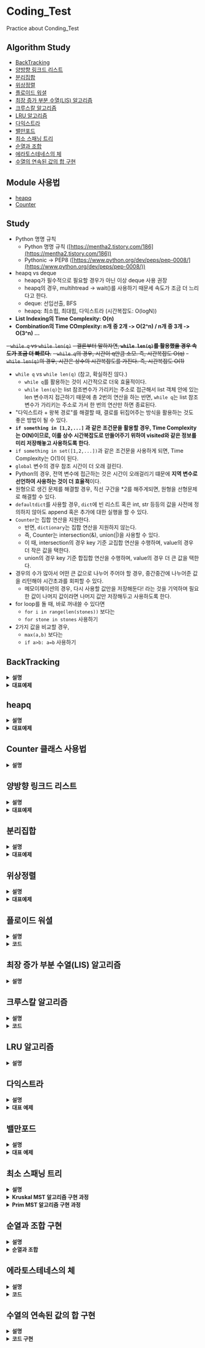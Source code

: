 # Coding_Test
Practice about Conding_Test

## Algorithm Study
- [BackTracking](#BackTracking)
- [양방향 링크드 리스트](#양방향-링크드-리스트)
- [분리집합](#분리집합)
- [위상정렬](#위상정렬)
- [플로이드 워셜](#플로이드-워셜)
- [최장 증가 부분 수열(LIS) 알고리즘](#최장-증가-부분-수열LIS-알고리즘)
- [크루스칼 알고리즘](#크루스칼-알고리즘)
- [LRU 알고리즘](#LRU-알고리즘)
- [다익스트라](#다익스트라)
- [밸만포드](#밸만포드)
- [최소 스패닝 트리](#최소-스패닝-트리)
- [순열과 조합](#순열과-조합)
- [에라토스테네스의 체](#에라토스테네스의-체)
- [수열의 연속된 값의 합 구현](#수열의-연속된-값의-합-구현)

## Module 사용법
- [heapq](#heapq)
- [Counter](#Counter)

## Study

- Python 명명 규칙
    - Python 명명 규칙 ([https://mentha2.tistory.com/186](https://mentha2.tistory.com/186))
    - Pythonic → PEP8 ([https://www.python.org/dev/peps/pep-0008/](https://www.python.org/dev/peps/pep-0008/))
- heapq vs deque
    - heapq가 필수적으로 필요할 경우가 아닌 이상 deque 사용 권장
    - heapq의 경우, multihtread -> wait()를 사용하기 때문세 속도가 조금 더 느리다고 한다.
    - deque: 선입선출, BFS
    - heapq: 최소힙, 최대힙, 다익스트라 (시간복잡도: O(logN))
- **List Indexing의 Time Complexity: O(n)**
- **Combination의 Time COmplexity: n개 중 2개 -> O(2^n) / n개 중 3개 -> O(3^n) ...**

~~- `while q` vs `while len(q)`~~
    ~~- 결론부터 말하자면, **`while len(q)`를 활용했을 경우 속도가 조금 더 빠르다.**~~
    ~~- `while q`의 경우, 시간이 q만큼 소모. 즉, 시간복잡도 O(q)~~
    ~~- `while len(q)`의 경우, 시간은 상수의 시간복잡도를 가진다. 즉, 시간복잡도 O(1)~~
- `while q` vs `while len(q)` (참고, 확실하진 않다.)
    - `while q`를 활용하는 것이 시간적으로 더욱 효율적이다.
    - `while len(q)`는 list 참조변수가 가리키는 주소로 접근해서 list 객체 안에 있는 len 변수까지 접근하기 때문에 총 2번의 연산을 하는 반면, `while q`는 list 참조변수가 가리키는 주소로 가서 한 번의 연산만 하면 종료된다.
- "다익스트라 + 왕복 경로"를 해결할 때, 결로를 뒤집어주는 방식을 활용하는 것도 좋은 방법이 될 수 있다.
- **`if something in [1,2,...]` 과 같은 조건문을 활용할 경우, Time Complexity는 O(N)이므로, 이를 상수 시간복잡도로 만들어주기 위하여 visited와 같은 정보를 미리 저장해놓고 사용하도록 한다.**
- `if something in set([1,2,...])`과 같은 조건문을 사용하게 되면, Time Complexity는 O(1)이 된다.
- `global` 변수의 경우 참조 시간이 더 오래 걸린다.
- Python의 경우, 전역 변수에 접근하는 것은 시간이 오래걸리기 떄문에 **지역 변수로 선언하여 사용하는 것이 더 효율적**이다.
- 원형으로 생긴 문제를 해결할 경우, 직선 구간을 *2를 해주게되면, 원형을 선형문제로 해결할 수 있다.
- `defaultdict`를 사용할 경우, `dict`에 빈 리스트 혹은 int, str 등등의 값을 사전에 정의하지 않아도 append 혹은 추가에 대한 실행을 할 수 있다.
- `Counter`는 집합 연산을 지원한다.
    - 반면, `dictionary`는 집합 연산을 지원하지 않는다.
    - 즉, Counter는 intersection(&), union(|)을 사용할 수 있다.
    - 이 때, intersection의 경우 key 기준 교집합 연산을 수행하며, value의 경우 더 작은 값을 택한다.
    - union의 경우 key 기준 합집합 연산을 수행하며, value의 경우 더 큰 값을 택한다.    
- 경우의 수가 많아서 어떤 큰 값으로 나누어 주어야 할 경우, 중간중간에 나누어준 값을 리턴해야 시간초과를 회피할 수 있다.
    - 메모이제이션의 경우, 다시 사용할 값만을 저장해둔다! 라는 것을 기억하며 필요한 값이 나머지 값이라면 나머지 값만 저장해두고 사용하도록 한다.  
- for loop를 돌 때, 바로 꺼내쓸 수 있다면
    - `for i in range(len(stones))` 보다는
    - `for stone in stones` 사용하기
- 2가지 값을 비교할 경우,
    - `max(a,b)` 보다는
    - `if a>b: a=b` 사용하기
     
## BackTracking

<details>
    <summary><b>설명</b></summary>

- 해를 찾는 도중 해가 아닐 경우, 다시 돌아가서 해를 찾는 기법
- 최적화 문제, 결정 문제
### DFS vs BackTracking

#### DFS
- 가능한 모든 경로(후보)를 탐색
- 불필요한 경로를 사전 차단하지 못한다.
- 시간복잡도가 N!일 경우, DFS로 해결하기 힘들다.

#### BackTracking
- 해를 찾는 도중, 지금 경로가 최적의 해가 되지 않을 것이라고 판단하면 되돌아간다.
- 반복문의 횟수를 줄일 수 있으므로, 보다 효율적이다.
- 시간복잡도 O(N!)의 문제일 경우, 최악의 경우 지수함수의 시간을 필요로 하여 처리가 불가능할 수도 있다. 여기서, 가지치기를 얼마나 잘 하느냐가 효율성을 결정하게 된다.

### Core Idea
- 모든 경우의 수 중에서 **특정한 조건을 만족하는 경우**만 살펴보는 방법
- 답이 될지 판단하며, 되지 않는다면 그만하고 되돌아가는 방법
- DFS와 같이, 모든 경우의 수를 탐색하는 과정에서 if문을 추가하여 해가 되지 않는 경우를 정의하고, 이럴 경우에 break 혹은 더 이상 진행하지 않게 구현할 수 있다.
</details>

<details>
    <summary><b>대표예제</b></summary>

### N-Queen (백준 9663)

#### 문제
크기가 N x N인 체스판 위에 퀸 N개를 서로 공격할 수 없도록 말을 놓게하는 문제.

입력: N (1 <= N <= 15)
출력: N개가 서로 공격할 수 없게 놓는 경우의 수 출력

#### code

```python
import sys
input = sys.stdin.readline

N = int(input())

ans = 0
row = [0] * N # N=4: row = [0,0,0,0]

def is_promising(x):
    """x가 유망한지 판단"""
    for i in range(x): # 퀸을 위에서 부터 놓는다 => x이전까지만 i를 탐색
        # 행이 같은 경우는 있을 수 없다. => i는 x보다 작으므로
        if row[x] == row[i] or abs(row[x] - row[i]) == abs(x-i):
            # 열 체크: x의 열, i의 열을 비교했을 때 같은 열에 놓여져 있는지: row[x] == row[i]
            # 대각선 체크: 열의 차이와, 행의 차이의 절대값이 같은지: abs(row[x] - row[i]) == abs(x-i)
            return False
    return True

def dfs(x):
    global ans

    if x == N: # 마지막 행까지 전부 유망할 경우 1추가
        ans += 1
    else:
        # 각 행, 열에 놓는다.
        for i in range(N): # x행 1열부터 ~ x행 N열까지
            row[x] = i # x행 i열
            if is_promising(x):
                dfs(x+1) # x+1행 삽입

dfs(0)
print(ans)
```

</details>

## heapq

<details>
    <summary><b>설명</b></summary>

- Binary tree 기반의 최소힙 자료구조를 제공한다.
- 최소힙 자료구조를 사용할 경우, 원소들이 항상 정렬된 상태로 추가 및 삭제된다.
    - 주의해야할 점은 정렬이 될 경우, 최소값을 보장해주지만 오름차순 혹은 내림차순의 정렬을 보장해주지는 않는다.
- `heappush()`, `heappop()`는 O(logN)의 시간복잡도를 가진다.
- `heapify()`는 O(N)의 시간복잡도를 가진다.
- `heapq`는 tuple 형태로 값을 넣어줄 때, 0번째 index를 기준으로 정렬되며, 0번째 index가 같을 경우에는 1번째 index 순서대로 정렬된다.
    
#### 원소 추가 (heappush)
```python
heap = []
heapq.heappush(heap, 4)
heapq.heappush(heap, 1) ...
```

#### 원소 삭제 및 꺼내기 (heappop)
```python
heapq.heappop(heap)
```

- 위의 코드를 활용할 경우, heap 배열에서 최솟값을 꺼내게 된다.
- heapq의 경우 맨 앞에 최소값을 보장해주기 때문에 `heapq[0]`을 활용하여 값을 제거하지 않으면서 꺼내올 수도 있다.

#### 힙 변환
```python
heap = [6,2,5,4,3,1,7]
heapq.heapify(heap)
```

- `heapify()`의 경우, 기존 배열에서의 원소들이 힙 구조에 맞게 재배치되면서 최소값을 0번째 인덱스에 위치하도록 한다.
- 비어있는 배열을 생성하고, heappush()를 활용하여 하나씩 추가한 효과가 나타나며, 시간복잡도는 원소의 수에 비례하여 O(NlogN)을 가진다.
#### 최대힙 (응용)
- heap에 tuple을 원소로 추가하거나 삭제한다.
    - tuple을 활용할 경우 tuple의 0번째 index를 기준으로 최소힙이 구성된다.
- `(우선순위, 값)` 구조의 튜플을 heap에 삽입 및 삭제를 해줄 경우, 우선순위 기준으로 최소힙 정렬이 진행된다.
- 즉, **우선순위를 음수로 넣어주고, 값을 본래의 값**을 넣어주고 최소힙 정렬을 하게되면, 가장 큰 값을 0번째에 위치하도록 보장한다.

```python
for num in nums:
    heapq.heappush(heap, (-num, num))
heapq.heappop(heap)[1]
```

#### K번째 최소, 최대값 (응용)
- K번째 값을 추출할 경우, 힙 정렬을 한 후 `heappop()`을 k번 호출하면 할 수 있다.

```python
k_th = None
heapq.heapify(heap)
for _ in range(k):
    k_th = heapq.heappop(heap)
print(k_th)
```

</details>

<details>
    <summary><b>대표예제</b></summary>

### 최대힙 (백준 11279)

#### 문제
- 배열에 자연수 x를 넣는다.
- 배열에서 가장 큰 값을 출력하고, 그 값을 배열에서 제거한다.

- 입력 
    - N (1 <= N <= 100000)
    - N개의 줄에 연산 정보 x 입력.
    - x가 자연수일 경우 배열에 추가, 0일 경우 가장 큰 값 출력 및 제거
- 출력
    - 0이 주어진 회수만큼 답 출력
    - 비어있는 배열인데 0이 주어질 경우 0을 출력

#### code

```python
import sys
import heapq
input = sys.stdin.readline

N = int(input())
number_list = []
for _ in range(N):
    insert = int(input())
    if insert == 0:
        if number_list:
            pop_number = heapq.heappop(number_list)[1]
            print(pop_number)
        else:
            print(0)
    else:
        heapq.heappush(number_list, (-insert, insert))
```

</details>

## Counter 클래스 사용법

<details>
    <summary><b>설명</b></summary>

- 데이터의 개수를 셀 때 유용한 모듈
- `from collections import Counter`
- `Counter`는 파이썬의 기본 자료구조인 dictionary를 확장하고 있기 때문에, dictionary에서 제공하는 API를 그대로 사용할 수 있다.

### Dictionary vs Counter

#### Dictionary

```python
word = "hello world"

counter = {}
for w in word:
    if w not in counter:
        counter[w] = 1
        continue
    counter[w] += 1
print(counter)
# {'h': 1, 'e': 1, 'l': 3, 'o': 2, ' ': 1, 'w': 1, 'r': 1, 'd': 1}
```

#### Counter

```python
from collections import Counter
Counter("hello world")
# Counter({'l': 3, 'o': 2, 'h': 1, 'e': 1, ' ': 1, 'w': 1, 'r': 1, 'd': 1})
```

### 데이터의 개수가 많은 순 정렬

- Basic Code

```python
from collections import Counter

word = "hello world"

counter = Counter(word)
max_count = -1

for key in counter.keys():
    if counter[key] > max_count:
        max_count = counter[key]
        max_letter = letter
print((letter, max_letter)) # ('l', 3)
```

- Code with Counter

```python
from collections import Counter
common = Counter("hello world").most_common()
# [('l', 3), ('o', 2), ('h', 1), ('e', 1), (' ', 1), ('w', 1), ('r', 1), ('d', 1)]

print(common[0])
```

</details>

## 양방향 링크드 리스트

<details>
    <summary><b>설명</b></summary>

### 사용법 및 사용할 경우
- head node부터 탐색하는 것은 O(n)의 시간복잡도를 가진다.
- O(n)의 시간복잡도가 너무 큰 경우, 더욱 빠르게 해결하기 위하여 양방향 링크드 리스트를 활용한다.
- 양방향 링크드 리스트는 3개의 구성요소를 갖는다.
    - **Node 값인 Key**와 **2개의 Link**
    - **첫번째 링크는 앞 노드의 주소 링크**
    - **두번째 링크는 이전 노드의 주소 링크**

- 시간 측면에서는 좋을 수 있으나, 메모리 측면에서는 손해가 있다. (즉, 메모리를 손해보면서 더욱 빠르게 실행할 수 있는 알고리즘이다.)

### 알고리즘
- Linked List: 길이가 정해져있지 않은 Data에 연결된 집합
- 단방향 Linked List
    - Data를 저장한 Node에 다음 Node의 주소를 가지고 있는 형태

- 양방향 Linked List
    - Data를 저장한 Node의 다음 Node, 이전 Node의 주소를 가지고 있는 형태

    - **새로운 Node 삽입**
        - **이전 Node가 가지고 있던 다음 Node 주소를 새로운 Node에 삽입**
        - **이전 Node의 주소를 새로운 Node의 이전 주소로 삽입**
        - **다음 Node가 가지고 있던 이전 Node의 주소를 새로운 Node의 주소로 삽입**

    - **기존 Node 삭제**
        - **기존 Node가 가지고 있는 다음 Node 주소를 이전 Node의 다음 주소에 삽입**
        - **기존 Node가 가지고 있는 이전 Node 주소를 다음 Node의 이전 주소에 삽입**

- **삭제 및 삽입을 통한 풀이가 아니다!** (일반적으로)
- **`prev`와 `next`를 활용하여 index를 움직여주면서 삽입, 삭제를 표시해주는 방식으로 풀이를 진행한다.**

</details>


<details>
    <summary><b>대표예제</b></summary>

### 표 편집 (프로그래머스 81303)

#### 문제
[링크 참고](https://programmers.co.kr/learn/courses/30/lessons/81303)

#### Code

```python
def solution(n, k, cmd):
    answer = ''
    
    name_list = []
    for i in range(n):
        name_list.append([max(0,i-1), 'O', min(i+1,n-1)])
        # [[0,'O',1], [0,'O',2], [1,'O',3], [2,'O',4], ..., [5,'O',7], [6,'O',7]]
    
    delete_stack = []     # 삭제할 name & row
    now = k               # 현재 행
    for command in cmd:

        if "D" in command:
            move = command.split()[-1]
            for i in range(int(move)):
                now = name_list[now][2] # _next로 움직인 결과값

        elif 'U' in command:
            move = command.split()[-1]
            for i in range(int(move)):
                now = name_list[now][0] # prev로 움직인 결과값

        elif command == "C":
            name_list[now][1] = 'X'
            prev, _, _next = name_list[now]
            delete_stack.append([now, prev, _next])   

            # 주소 변환
            if now == name_list[now][2]: # 마지막 행일 경우
                name_list[prev][2] = prev 
                now = prev
            elif now == name_list[now][0]: # 첫 행일 경우
                name_list[_next][0] = _next
                now = _next
            else:
                name_list[prev][2] = _next
                name_list[_next][0] = prev
                now = _next

        elif command == 'Z':
            idx, prev, _next = delete_stack.pop()

            # 삽입 행
            name_list[idx][0] = prev
            name_list[idx][2] = _next
            name_list[idx][1] = 'O'

            # 이전 행 => 첫번째 행이 복구되는 경우에는 prev를 조작하지 않는다.
            if prev != idx:
                name_list[prev][2] = idx

            # 다음 행 => 마지막 행이 복구되는 경우에는 next를 조작하지 않는다.
            if _next != idx:
                name_list[_next][0] = idx
                
    for i in range(n):
        answer += name_list[i][1]
    return answer
```

</details>

## 분리집합

<details>
    <summary><b>설명</b></summary>

### 분리집합이란?
- Union-Find 집합이라고도 하며, Disjoint-Set (서로소 집합 혹은 분리 집합)이라고 한다.
- 흔히, 배열에서 Index를 Node로 나타내여 각각의 index에 대한 값에 해당 index의 parent node 정보를 저장한다.
- 주로 그래프 문제에 적용할 수 있으며, 순수히 Node간의 연결 관계를 파악할 때, 유용하다.

### 알고리즘
- Union (서로 다른 두 집합을 합치는 연산)
- Find (Root Node를 찾는 연산)

#### Union
- 서로 다른 두 집합을 합치는 연산
- 각 tree의 root node를 비교하여 둘 중 작은 root node를 기준으로 합친다. (큰 node를 기준으로 합쳐서 상관없으나, 흔히 이렇게 한다고 한다.)
- Union 연산을 하기 위해서는 반드시 find 연산을 필요로한다.

#### Find
- 어떤 인자를 주었을 때, 해당 node의 root node를 반환하는 연산
- 임의의 두 node가 연결되어있는지 확인할 때 사용한다.
- 흔히, 재귀 형태로 구현한다.
- 시간복잡도의 효율을 높이기 위해, 경로 압축 최적화를 한다. (자식 노드들이ㅡ 값을 모두 root node로 변경하여, Skewed Tree를 방지한다.)

</details>


<details>
    <summary><b>대표예제</b></summary>

### 집합의 표현 (백준 1717)

#### 문제
초기에 {0}, {1}, {2}, ... {n} 이 각각 n+1개의 집합을 이루고 있다. 여기에 합집합 연산과, 두 원소가 같은 집합에 포함되어 있는지를 확인하는 연산을 수행하려고 한다.

집합을 표현하는 프로그램을 작성하시오.

#### Code

```python
import sys

sys.setrecursionlimit(10**6)                # 재귀 한도 늘려주기
input = sys.stdin.readline

n, m = list(map(int, input().split()))
parent = [i for i in range(n+1)]            # Parent Node 정의

def find(x):
    """부모 Node를 찾는 함수"""
    if parent[x] == x:                      # 부모가 자기 자신을 경우 그대로 반환
        return x
    
    parent[x] = find(parent[x])             # 부모가 다른 값일 경우
    return parent[x]

def union(parent_a, parent_b):
    """
    두 집합을 합쳐주는 함수
    
    Args:
        parent_a: a의 부모 node
        parent_b: b의 부모 node
    """
    if parent_a < parent_b:                 # 더 작은 값을 기준으로 합쳐준다.
        parent[parent_b] = parent_a
    else:
        parent[parent_b] = parent_b

for _ in range(m):
    cal, a, b = list(map(int, input().split()))
    parent_a = find(a)
    parent_b = find(b)

    if cal == 0:
        union(parent_a, parent_b)
    else:
        if parent_a == parent_b:
            print('YES')
        else:
            print('NO')

```

</details>

## 위상정렬

<details>
    <summary><b>설명</b></summary>

### 위상정렬이란?
- 어떤 일을 하는 순서를 찾는 알고리즘
- 정점들의 선행순서를 위배하지 않으면서 모든 정점을 나열하는 것

### 위상정렬의 특징
- 한 방향 그래프에서는 여러 위상 정렬이 가능
- 선택되는 정점의 순서를 위상 순서라고 한다.
- 남아있는 정점 중 진입 차수가 0인 정점이 없다면 알고리즘이 중단되고 실행불가능하다.
Cycle이 발생하는 경우, 위상 정렬을 수행할 수 없다.

### 알고리즘
- 우선 위상정렬 알고리즘이 적용 가능한지 확인한다.
    - Cycle이 존재하지 않는가?
    - 시작점이 존재하는가?
- 위의 조건을 만족한다면, 마지막으로 결과가 있는지 확인한다.

</details>


<details>
    <summary><b>대표예제</b></summary>

### 문제 (백준 14567)

올해 Z대학 컴퓨터공학부에 새로 입학한 민욱이는 학부에 개설된 모든 전공과목을 듣고 졸업하려는 원대한 목표를 세웠다. 어떤 과목들은 선수과목이 있어 해당되는 모든 과목을 먼저 이수해야만 해당 과목을 이수할 수 있게 되어 있다. 공학인증을 포기할 수 없는 불쌍한 민욱이는 선수과목 조건을 반드시 지켜야만 한다. 민욱이는 선수과목 조건을 지킬 경우 각각의 전공과목을 언제 이수할 수 있는지 궁금해졌다. 계산을 편리하게 하기 위해 아래와 같이 조건을 간소화하여 계산하기로 하였다.

- 한 학기에 들을 수 있는 과목 수에는 제한이 없다.
- 모든 과목은 매 학기 항상 개설된다.

### Code

```python
from collections import deque
import sys

input = sys.stdin.readline

n, m = list(map(int, input().split()))          # node와 간선의 개수 입력
indegree = [0] * (n+1)                          # 모든 Node에 대한 진입차수를 0으로 초기화
graph = [[] for _ in range(n+1)]                # 각 Node에 연결된 간선 정보를 담기 위한 graph 초기화
answer = [0] * (n+1)                            # 해당 Node의 수강학기를 담기 위한 List
for _ in range(m):                              # Graph에서 모든 간선 정보 입력
    a, b = list(map(int, input().split()))
    graph[a].append(b)                          # a에서 b로만 이동 가능
    indegree[b] += 1                            # b의 진입차수 1 증가

queue = deque()
for i in range(1, len(indegree)):               # 맨 처음 수강정보를 queue에 삽입
    if indegree[i] == 0:                        # 진입차수가 없는 경우에만 추가 (맨 처음이므로)
        queue.append(i)
        answer[i] = 1

while len(queue):                               # queue가 빌 때 까지, 반복
    target = queue.popleft()
    for _next in graph[target]:
        indegree[_next] -= 1                    # 진입차수 -1

        if indegree[_next] == 0:                # 진입차수가 0일 경우에만 answer update
            queue.append(_next)
            answer[_next] = answer[target] + 1  # 이전 answer에 + 1

# 출력
for i in range(1, len(answer)):
    print(answer[i], end=' ')
```

</details>

## 플로이드 워셜

<details>
    <summary><b>설명</b></summary>

### 플로이드 워셜 알고리즘이란?
- 모든 노드에서 다른 모든 노드까지의 최단 경로를 모두 계산한다.

### 작동 원리
- 다익스트라 알고리즘과 마찬가지로 단계별로 **거쳐가는 노드를 기준으로 알고리즘을 수행**한다.
- 2차원 테이블에 최단 거리 정보를 저장한다.
- 이전 값을 활용한다는 점에서 다이나믹 프로그래밍 유형에 속한다.
- 시간복잡도 O(N^3)이기 때문에, 노드의 개수가 적을 경우에 유용하게 사용할 수 있으며, 노드와 간선의 개수가 많아지면 플로이드워셜보다는 다익스트라를 활용해야 해결할 수 있다.

### 점화식
- 각 단계마다 특정한 노드 k를 거쳐 가는 경우를 확인한다.
- **a에서 b로 가는 최단 거리**보다 **a에서 k를 거쳐 b로 가는 거리**가 더 짧은지 검사한다.
- 점화식
**$D_{ab}$ = $min(D_{ab}, D_{ak} + D_{kb})$**

### 과정
- 2차원 List를 만든다. 이 때, 행은 출발 Node를, 열은 도착 Node를 의미한다.
- 초기 상태
    - **자기 자신에서 자기 자신으로 가는 값은 0이다.**
    - **인접한 Node만을 확인하면서 인접한 Node까지의 거리를 2차원 List에 삽입한다.**
- 알고리즘 수행
    - **점화식에 따라, a to b와 a to k + k to b를 비교하면서 더 짧은 거리의 값으로 update**

</details>


<details>
    <summary><b>코드</b></summary>

```python
INF = int(1e9) # 무한을 의미하는 값을 설정

n = int(input()) # node의 개수 입력
m = int(input()) # 간선의 개수 입력
graph = [[INF] * (n+1) for _ in range(n+1)] # 2차원 list 형태로 graph 초기화

# 자기 자신에서 자기 자신으로 가는 거리는 0으로 초기화
for i in range(1, n+1):
    for j in range(1, n+1):
        if i == j:
            graph[i][j] = 0

# 각 간선에 대한 정보를 입력받아, 직접 연결된 node 사이의 거리 초기화
for _ in range(m):
    a, b, c = map(int, input().split())
    graph[a][b] = c
    # 양방향일 경우
    # graph[b][a] = c

# 점화식에 따른 플로이드 워셜 알고리즘 수행
for k in range(1, n+1):
    for i in range(1, n+1):
        for j in range(1, n+1):
            graph[i][j] = min(graph[i][j], graph[i][k] + graph[k][j])

# 수행 결과 출력
for i in range(1, n+1):
    for j in range(1, n+1):
        if graph[i][j] == INF:
            print('INFINITY', end=' ')
        else:
            print(graph[i][j], end=' ')
```

</details>

## 최장 증가 부분 수열(LIS) 알고리즘

<details>
    <summary><b>설명</b></summary>

### LIS란?
- 가장 긴 증가하는 부분 수열을 의미한다.
- 예를 들어, `[6, 2, 5, 1, 7, 4, 8, 3]`가 있을 경우, LIS는 `[2, 5, 7, 8]`이 된다.

### 작동 원리
- LIS를 풀기 위한 가장 일반적인 방법은 DP를 이용하는 것이다.

```python
dp = [1] * n
for i in range(n):
    # 첫번째 요소부터 i번째 요소까지 비교
    for j in range(i):
        if arr[i] > arr[j]:
            # 값의 크기에 따른 index를 가지게 된다.
            dp[i] = max(dp[i], dp[j]+1)
```

- 하지만, DP로 접근하는 것은 `O(n^2)`을 갖게 된다.
- 시간복잡도를 개선하기 위해 `이분탐색`을 활용한다.
- 다음의 방법을 활용하여 시간복잡도 `O(N logN)`으로 개선시킬 수 있다.

```python
memoization = [0]
arr = [0] + original_array

for case in cases:
    
    # 기존 최댓값보다 큰 값이 들어올 경우, 조건 없이 삽입 
    if memoization[-1] < case:
        memoization.append(case)
    
    # 최댓값보다 작은 값일 경우, 이분탐색으로 삽입될 위치를 탐색 후 변경하여 삽입
    else:
        left = 0
        right = len(memoization)
        
        while left < right:
            mid = (left + right) // 2

            if memoization[mid] < case:
                left = mid + 1
            else:
                right = mid
        memoization[right] = case
```

- `[6, 2, 5, 1, 7, 4, 8, 3]`가 있을 경우
    - `[6]`
    - `[2]`
    - `[2, 5]`
    - `[1, 5]`
    - `[1,5,7]`
    - `[1,4,7]`
    - `[1,4,7,8]`
    - `[1,3,7,8]`
- 즉, 이분탐색을 이용하여 LIS를 구하게 되면, **가장 긴 증가하는 수열을 만드는 것은 아니다.** 단지, 가장 긴 증가하는 수열의 길이만을 올바르게 출력한다는 것을 알 수 있다.

</details>

## 크루스칼 알고리즘

<details>
    <summary><b>설명</b></summary>

### 크루스칼 알고리즘이란?
- 최소신장트리을 찾는 알고리즘
- 최소신장트리: 무방향 가중치 그래프에서 간선의 가중치 합이 최소인 것
- 항상 욕심내서 최솟값을 선택하여 가중치의 합이 최소인 것을 찾기 때문에 그리디 알고리즘으로 볼 수 있다.


### 작동 원리
- 간선이 사이클을 만드는지 확인: Union-Find 알고리즘 활용
- 그래프의 가중치를 기준으로 오름차순 정렬
- 가중치가 낮은 간선부터 선택하면서, 사이클을 만들면 제외

### 과정
- 그래프의 가중치를 기준으로 오름차순 정렬 `(node, node, weight)
- 정렬된 순서대로 간선을 선택한다.
- 이 때, 사이클을 형성할 경우(Union-Find), 선택하지 않는다. (이미 낮은 간선이 먼저 선택되었으므로, 사이클을 형성하는 높은 간선은 선택하지 않는다.)


</details>


<details>
    <summary><b>코드</b></summary>

```python
n = 6
graph = [(1,2,13), (1,3,5), (2,4,9), (3,4,15), (3,5,3),
         (4,5,1), (4,6,7), (5,6,2)]
graph.sort(key = lambda x: x[2]) # 가중치 기준으로 정렬

# parent node를 담는 list 생성 => 노드가 1번부터 시작하므로, 0을 채워준 채로 시작
parent = [0]
for i in range(1, n+1):
    parent.append(i)

# find 함수
def find(x):
    if parent[x] == x:
        return x
    
    # 타고 들어가면서 부모가 자기 자신일 때 까지 반복
    parent[x] = find(parent[x])
    return parent[x]

def union(a, b):
    parent_a = find(a)
    parent_b = find(b)

    if parent_a < parent_b:
        parent[parent_b] = parent_a
    else:
        parent[parent_a] = parent_b

minimum_tree = [] # 최소신장트리
tree_edges = 0 # 간선의 개수
weight_sum = 0 # 가중치 합
while True:
    # 모든 그래프를 순회하였을 경우 break
    if tree_edges == n-1:
        break
    
    a, b, weight = graph.pop(0)
    # 서로 다른 집합이라면 추가 (즉, 사이클이 생성되지 않는다면)
    if find(a) != find(b):
        union(a, b)
        minimum_tree.append((a, b))
        tree_edges += 1
        weight_sum += weight
```

</details>

## LRU 알고리즘

<details>
    <summary><b>설명</b></summary>

### LRU 알고리즘이란?
- 가장 오랫동안 참조되지 않은 페이지를 교체하는 기법
- 컴퓨터의 자원은 한정적이며, 한도내에서 최고의 효율을 얻기 위해 여러 알고리즘이 존재, 그 중 하나 (FIFO, OPT, LRU, LFU, MFU 등)

### 작동 원리
- 페이지에 저장된 데이터가 언제 사용되었는지를 알 수 있게하는 부분을 구현해서 제일 오랫동안 참조되지 않은 데이터를 제거하는 방법
- 페이지에 데이터를 큐 형식으로 저장하는 방식
- 페이지 내에 데이터가 존재한다면 데이터를 페이지 내에서 제거하고, 맨 위로 다시 올리고, 존재하지 않는다면, 바로 입력하여 맨 아래에 있는 데이터를 삭제하는 과정을 진행

### 과정
- `cache hit`: cache에 이미 있는 값이 새로 들어올 경우, 기존의 값을 삭제하고 맨 뒤에 추가
- `cache miss`: cache에 존재하지 않을 경우, 맨 처음 들어온 값이 삭제되고 맨 뒤에 추가

</details>

## 다익스트라

<details>
    <summary><b>설명</b></summary>

### 다익스트라 알고리즘이란?
- 최단 경로 탐색 알고리즘
- 특정한 하나의 정점에서 다른 모든 정점으로 가는 최단 경로를 알려준다. (시작점이 고정된 경우)

### 작동 원리
- 출발 노드 설정
- 출발 노드로부터 시작해서, 방문하지 않은 노드 중 가장 비용이 적은 노드를 선택
- 최소 비용을 갱신하면서, 최소 비용인 노드부터 순차적으로 방문
- 위 과정을 반복
- 모든 노드를 한 번씩만 방문하기 때문에, 시간복잡도 O(ElogV)으로 탐색을 종료할 수 있다.

</details>


<details>
    <summary><b>대표 예제</b></summary>

### 문제 (백준 18352)

```python
"""
    문제:
    어떤 나라에는 1번부터 N번까지의 도시와 M개의 단방향 도로가 존재한다. 모든 도로의 거리는 1이다.

    이 때 특정한 도시 X로부터 출발하여 도달할 수 있는 모든 도시 중에서, 최단 거리가 정확히 K인 모든 도시들의 번호를 출력하는 프로그램을 작성하시오. 또한 출발 도시 X에서 출발 도시 X로 가는 최단 거리는 항상 0이라고 가정한다.

    예를 들어 N=4, K=2, X=1일 때 다음과 같이 그래프가 구성되어 있다고 가정하자.

    입력:
    첫째 줄에 도시의 개수 N, 도로의 개수 M, 거리 정보 K, 출발 도시의 번호 X가 주어진다. (2 ≤ N ≤ 300,000, 1 ≤ M ≤ 1,000,000, 1 ≤ K ≤ 300,000, 1 ≤ X ≤ N) 
    둘째 줄부터 M개의 줄에 걸쳐서 두 개의 자연수 A, B가 공백을 기준으로 구분되어 주어진다. 
    이는 A번 도시에서 B번 도시로 이동하는 단방향 도로가 존재한다는 의미다. (1 ≤ A, B ≤ N) 단, A와 B는 서로 다른 자연수이다.

    출력:
    X로부터 출발하여 도달할 수 있는 도시 중에서, 최단 거리가 K인 모든 도시의 번호를 한 줄에 하나씩 오름차순으로 출력한다.

    이 때 도달할 수 있는 도시 중에서, 최단 거리가 K인 도시가 하나도 존재하지 않으면 -1을 출력한다.
"""

import heapq

import sys
input = sys.stdin.readline

n, m, k, x = list(map(int, input().split()))

graph = [[] for _ in range(n+1)]
for _ in range(m):
    a, b = list(map(int, input().split()))
    graph[a].append(b)
    
visited = [False for _ in range(n+1)]

# heap: tuple(해당지점까지의 거리, 해당 지점)
heap = []
heapq.heappush(heap, (0, x)) 
visited[x] = True

answer = []
while heap:
    dist, node = heapq.heappop(heap)

    # 거리가 k를 만족할 경우 다음으로 더 이상 진행할 필요 없음
    if dist == k:
        answer.append(node)
        continue

    for next_node in graph[node]:

        # 최단거리 순으로 pop을 수행하기 때문에, 이미 방문했다면 최단거리가 아니라는 것을 의미
        if visited[next_node]:
            continue
        visited[next_node] = True

        # (거리+1, node) 추가 
        heapq.heappush(heap, (dist+1, next_node))


if not answer:
    print(-1)
else:
    answer.sort()
    for i in range(len(answer)):
        print(answer[i])
```

</details>

## 밸만포드

<details>
    <summary><b>설명</b></summary>

### 밸만포드 알고리즘이란?
- 시작 정점으로부터 다른 정점까지의 최단 경로를 찾기 위한 알고리즘
- **음수 가중치**가 있는 그래프의 시작정점에서 다른 정점까지의 최단거리를 구할 수 있다.
- **음수 사이클** 존재 여부를 알 수 있다.

### 작동 원리
- 출발 노드 설정
- 최단 거리 테이블 초기화
- 다음 과정을 (V-1)번 반복 (V = Node의 개수)
    - 모든 간선 E개를 하나씩 확인
    - 각 간선을 거쳐 다른 노드로 가는 비용을 계산하여 최단 거리 테이블을 갱신한다.
- 음수 간선 순환 체크 
    - 위의 과정을 V번 수행했을 때, Table이 갱신될 경우 '음수 간선 순환'이 존재
    - '음수 간선 순환'이 존재할 경우, 최단 거리가 무한대로 업데이트 된다.

### 다익스트라 vs 밸만 포드

#### 다익스트라
- 매번 방문하지 않은 노드 중에서 최단 거리가 가장 짧은 노드를 선택
- 음수 간선이 없다면 최적의 해를 찾을 수 있다.
- Time Complexity: O(VlogE)

#### 밸만 포드
- 매번 모든 간선을 전부 확인
    - 다익스트라 알고리즘에서의 최적의 해 역시 항상 포함
- 음수 간선 순환을 탐지할 수 있다.
- Time Complexity: O(VE)

</details>


<details>
    <summary><b>대표 예제</b></summary>

### 문제 (백준 18352)

```python
"""
    문제:
    때는 2020년, 백준이는 월드나라의 한 국민이다. 월드나라에는 N개의 지점이 있고 N개의 지점 사이에는 M개의 도로와 W개의 웜홀이 있다. 
    (단 도로는 방향이 없으며 웜홀은 방향이 있다.) 
    웜홀은 시작 위치에서 도착 위치로 가는 하나의 경로인데, 특이하게도 도착을 하게 되면 시작을 하였을 때보다 시간이 뒤로 가게 된다. 
    웜홀 내에서는 시계가 거꾸로 간다고 생각하여도 좋다.

    시간 여행을 매우 좋아하는 백준이는 한 가지 궁금증에 빠졌다. 
    한 지점에서 출발을 하여서 시간여행을 하기 시작하여 다시 출발을 하였던 위치로 돌아왔을 때, 
    출발을 하였을 때보다 시간이 되돌아가 있는 경우가 있는지 없는지 궁금해졌다. 
    여러분은 백준이를 도와 이런 일이 가능한지 불가능한지 구하는 프로그램을 작성하여라.

    입력:
    첫 번째 줄에는 테스트케이스의 개수 TC(1 ≤ TC ≤ 5)가 주어진다.
    그리고 두 번째 줄부터 TC개의 테스트케이스가 차례로 주어지는데 
    각 테스트케이스의 첫 번째 줄에는 지점의 수 N(1 ≤ N ≤ 500), 도로의 개수 M(1 ≤ M ≤ 2500), 웜홀의 개수 W(1 ≤ W ≤ 200)이 주어진다. 
    그리고 두 번째 줄부터 M+1번째 줄에 도로의 정보가 주어지는데 각 도로의 정보는 S, E, T 세 정수로 주어진다. 
    S와 E는 연결된 지점의 번호, T는 이 도로를 통해 이동하는데 걸리는 시간을 의미한다. 
    그리고 M+2번째 줄부터 M+W+1번째 줄까지 웜홀의 정보가 S, E, T 세 정수로 주어지는데 S는 시작 지점, E는 도착 지점, T는 줄어드는 시간을 의미한다. 
    T는 10,000보다 작거나 같은 자연수 또는 0이다.

    두 지점을 연결하는 도로가 한 개보다 많을 수도 있다. 지점의 번호는 1부터 N까지 자연수로 중복 없이 매겨져 있다.

    출력:
    TC개의 줄에 걸쳐서 만약에 시간이 줄어들면서 출발 위치로 돌아오는 것이 가능하면 YES, 불가능하면 NO를 출력한다.

    NOTE: 아래의 예제는, Test Case가 1개라고 가정했을 떄의 코드이다.
"""

import sys
input = sys.stdin.readline

n, m, w = list(map(int, input().split()))

edge = []
for _ in range(m):
    a, b, weight = list(map(int, input().split()))
    edge.append((a, b, weight))
    edge.append((b, a, weight))

for _ in range(w):
    a, b, weight = list(map(int, input().split()))
    edge.append((a, b, -weight))

## (기존 방식 - 시작 지점을 고정하므로, 모든 값을 무한대로 초기화)
# INF = int(1e9)
# dist = [INF for _ in range(n+1)]

## (응용 - 단순 싸이클의 존재 유무만 확인하면 되므로 랜덤값으로 초기화해도 무방)
dist = [0 for _ in range(n+1)]


negative_cycle = False

## (기존 방식 - 시작 지점을 고정)
# start = 1
# dist[start] = 0

## (응용 - 시작 지점을 고정할 필요가 없음)

# 전체 노드에 대하여 반복
for i in range(n):

    # 모든 노드에 대해서 모든 간선을 확인
    for j in range(len(edge)):
        current, next_node, cost = edge[j]
        
        # 현재 간선에서 다음 노드로 이동하는 거리가 더 짧을 경우 갱신
        ## (기존 방식 - 특정 Node에서 출발해서 다른 Node로 가는 최단거리)
        # if dist[current] != INF and dist[next_node] > dist[current] + cost:
        #     dist[next_node] = dist[current] + cost

        #     if i == n-1:
        #         negative_cycle = True

        ## (응용 - 출발 지점이 없고, 단순 싸이클의 존재 유무만 확인)
        if dist[next_node] > dist[current] + cost:
            dist[next_node] = dist[current] + cost

            if i == n-1:
                negative_cycle = True
                break

if negative_cycle:
    print("YES")
else:
    print("NO")
```

</details>

## 최소 스패닝 트리

<details>
    <summary><b>설명</b></summary>

### 스패닝 트리란?
- 그래프 내의 모든 정점을 포함하는 트리
- **최소 연결 부분 그래프** => 즉, 간선의 수가 가장 적은 그래프
- **최소 간선**을 가지는 그래프는 필연적으로 트리 형태가 되고, 이를 **스패닝 트리**라고 한다.

### 스패닝 트리의 특징
- **DFS**, **BFS**를 이용하여 그래프에서 스패닝 트리를 찾을 수 있다.
- 하나의 그래프에는 여러개의 스패닝 트리가 존재할 수 있다.
- 스패닝 트리는 트리의 특수한 형태로서, **모든 정점들이 연결**되어 있고, **사이클을 포함하지 않는다.**

### 최소 스패닝 트리
- 최소 스패닝 트리란, 간선의 가중치가 존재할 때, 가중치를 고려하여 최소 비용을 가지는 스패닝 트리를 의미한다.
- 즉, 스패닝 트리 중, 가중치가 가장 작은 스패닝 트리를 최소 스패닝 트리라고 한다.

### 최소 스패닝 트리의 특징
- N개의 Node가 있을 때, N-1개의 간선만을 사용해야 한다.
- 사이클이 포함되어서는 안된다.
- 간선의 가중치 합이 최소여야 한다.

### 구현 방법

#### Kruskal MST 알고리즘
- 1. 그래프의 간선들을 가중치의 오름차순 정렬
- 2. 간선을 순차적으로 확인하면서, 사이클을 형성하지 않는 간선을 선택한다.
    - 2-1. 사이클 형성 확인 - 분리집합 활용
- 3. 해당 간선을 MST 집합에 추가한다.

#### Prim MST 알고리즘
- 1. 시작 정점만을 MST 집합에 추가
- 2. 현재 선택된 정점들에서 연결된 최소 간선을 선택 (이 때, 상대 노드는 선택되지 않은 노드)
- 3. n-1개의 edge를 가질 때 까지 반복

</details>


<details>
    <summary><b>Kruskal MST 알고리즘 구현 과정</b></summary>

### 크루스칼 MST 알고리즘

```python
n = 6
edges = [(1,2,13), (1,3,5), (2,4,9), (3,4,15), (3,5,3),
         (4,5,1), (4,6,7), (5,6,2)]
edges.sort(key = lambda x: x[2]) # 간선 가중치의 오름차순으로 정렬
edges = deque(edges)

parent = [i for i in range(n+1)] # 0부터 시작 혹은 1부터 시작에 따라서 유동적으로 변경

def find(x):
    if parent[x] == x:
        return x

    parent[x] = find(parent[x])
    return parent[x]

def union(a, b):
    parent_a = find(a)
    parent_b = find(b)

    if parent_a < parent_b:
        parent[parent_b] = parent_a
    else:
        parent[parent_a] = parent_b
    
mst = []
edge_count = 0
weight_sum = 0
while True:
    if edge_count == n-1: # 최소 스패닝 트리의 최소 edge의 개수는 n-1개
        break

    a, b, weight = edges.popleft()
    if find(a) != find(b):
        union(a, b)
        mst.append((a, b))
        weight_sum += weight
        edge_count += 1
```

</details>

<details>
    <summary><b>Prim MST 알고리즘 구현 과정</b></summary>

### Prim MST 알고리즘

```python
import heapq

n = 6
edges = [(1,2,13), (1,3,5), (2,4,9), (3,4,15), (3,5,3),
         (4,5,1), (4,6,7), (5,6,2)]
graph = [[] for _ in range(n+1)]

# 내 좌표도 함께 넣어주도록 한다.
for edge in edges:
    a, b, weight = edge
    graph[a].append((weight, b, a))
    graph[b].append((weight, a, b))

# 선택된 노드를 확인하기 위해 방문 체크
visited = [False for _ in range(n+1)]

# 시작 노드부터 출발
start_node = 1
candidate = graph[start_node]
heapq.heapify(candidate)
visited[start_node] = True

mst = []
total_weight = 0
while candidate:
    # 가장 가중치가 낮은 간선부터 추출
    weight, you, me = heapq.heappop(candidate)

    if not visited[you]:
        visited[you] = True
        mst.append((me, you))
        total_weight += weight

        # 다음 인접 간선 탐색
        for _next in graph[you]:

            # you에 연결된 노드 중에서 방문하지 않았을 경우에만 candidate에 추가
            if not visited[_next[1]]:
                heapq.heappush(candidate, _next)
```

</details>

## 순열과 조합 구현

<details>
    <summary><b>설명</b></summary>

- 순열과 조합을 활용하면서, 이 함수를 활용하는 도중에 백트래킹이 필요할 때, 직접 구현할 필요성이 있다.
- 모든 순열과, 조합이 필요하다면 `itertools`에서 활용하는 것이 단연 더 좋다.
- 다만, 백트래킹이 필요할 때, 직접 구현해야 하므로 알아두도록 하자.

### 순열
1. 배열과 길이를 입력받는다.
2. 정렬의 경우, 큰 의미는 없지만 출력할 때 정렬된 채로 출력하기 위하여 사용한다.
3. 현재 값이 `chosen`안에 들어있는 지를, `visited`로 확인한다.
4. 배열이 원하는 길이만큼 생성되었다면 종료
5. `visited`, `generate`, `unvisited` 순으로 들어가면서, 배열을 생성한다.

### 조합
1. 배열과 길이를 입력받는다.
2. 정렬의 경우, 큰 의미는 없지만 출력할 때 정렬된 채로 출력하기 위하여 사용한다.
3. `방문 체크를 하지 않고`, `현재 index의 다음 index부터 반복`을 해준다.


</details>


<details>
    <summary><b>순열과 조합</b></summary>

### 순열

```python

def permutation(arr: list, r: int):
    arr = sorted(arr)
    visited = [False for _ in range(len(arr))]

    def generate(chosen, visited):
        if len(chosen) == r:
            print(chosen)
            return

        for i in range(len(arr)):
            if not visited[i]:
                chosen.append(arr[i])
                visited[i] = True
                generate(chosen, visited)
                visited[i] = False
                chosen.pop()
    
    generate([], used)

```

### 조합

```python

def combination(arr:list, r: int):
    arr = sorted(arr)

    def generate(chosen, num):
        if len(chosen) == r:
            print(chosen)
            return
        
        for i in range(num, len(arr)):
            chosen.append(arr[i])
            generate(chosen, i+1)
            chosen.pop()
    
    generate([], 0)

```

</details>

## 에라토스테네스의 체

<details>
    <summary><b>설명</b></summary>

### 에라토스테네스의 체란?
- 소수 판별 알고리즘

### 구현 순서
1. 모든 자연수를 나열한다.
2. 처리하지 않은 수는 소수 판정.
3. 처리하지 않은 수의 배수는 모두 소수가 아니라고 판정.
4. 2-3을 반복.
5. 약수의 성질에 의하여, 반복은 n의 sqrt만큼까지만 수행한다.
- (증명)
    - n = a x b. where a, b는 자연수
    - n = m x m. where m = sqrt(n)
    - ab = m^2
    - 이 때, a, b가 자연수가 되기 위해서는 1) a=m 이고 b=m, 2) a<m 이고 b>m, 3) a>m 이고 b<m.
    - 즉, min(a, b) <= m이므로, 둘 중 하나는 무조건 sqrt(n)보다 작기 때문에 sqrt(n)까지만 반복하면 n이 소수인지 아닌지 판단할 수 있다.

</details>


<details>
    <summary><b>코드</b></summary>

```python

def is_prime_num(n):

    # 1. 배열 생성
    arr = [True] * (n+1)
    arr[0] = False
    arr[1] = False
    
    # 모든 수들을 돌면서 소수 판정 수행
    check_n = int(math.sqrt(n)) + 1
    for i in range(2, check_n):
        if arr[i] == True: # 처리하지 않았다면 소수 판정
            j = 2

            while (i*j) <= n: # 배수는 모두 소수가 아니라고 판정
                arr[i*j] = False
                j += 1
    
    return arr

n = 100
prime = is_prime_num(n)

# n이하의 소수들을 원소로 하는 list 출력
print(prime)
```

</details>

## 수열의 연속된 값의 합 구현

<details>
    <summary><b>설명</b></summary>

- 수열이 있다고 할 때, `연속되는 값의 구간합`이 n이 되는 경우의 수를 구하여라.
- `[2, 3, 5, 7, 11, 13]`이 있을 때, 연속되는 값의 구간합이 5인 경우는 `[2,3]`, `[5]`이다. 
- 투포인터를 활용하여 구현할 수 있다.

</details>


<details>
    <summary><b>코드 구현</b></summary>

본 코드는 소수일 경우에 대하여 수행한 코드이다.

```python
prime = [2, 3, 5, 7, 11, 13]
n = 5

left_pointer, right_pointer = 0, 0

if n == 1:
    answer = 0
elif n == 2:
    answer = 1
else:
    answer = 0
    check_answer = prime[answer]

while True:

    # n=1, n=2일 경우, 루프를 돌 필요가 없으므로 종료
    if n == 1 or n == 2:
        break
    
    # 1. 연속합의 값이 목표값보다 작을 경우 right up, 크거나 같을 경우 left up
    if check_answer < n:
        right_pointer += 1
        
        # right index가 구간을 넘어갈 경우 종료
        if right_pointer >= len(prime):
            break

        check_answer += prime[right_pointer]
    else:
        check_answer -= prime[left_pointer]
        left_pointer += 1

        # left index가 right index보다 클 경우 종료
        if left_pointer > right_pointer:
            break

    # 2. 합이 n과 같을 경우 count
    if check_answer == n:
        answer += 1

print(answer)
```

</details>